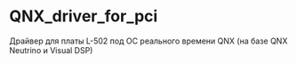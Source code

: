 # QNX_driver_for_pci
Драйвер для платы L-502 под ОС реального времени QNX (на базе QNX Neutrino и Visual DSP)
